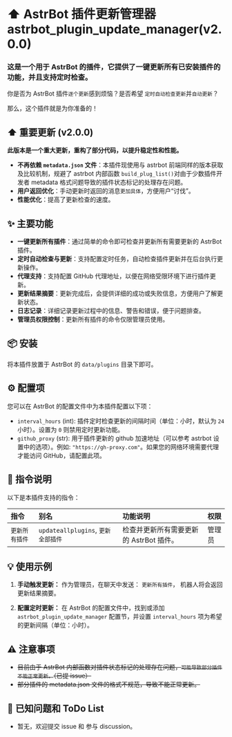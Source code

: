 # ⬆️ AstrBot 插件更新管理器 astrbot_plugin_update_manager(v2.0.0)

### 这是一个用于 AstrBot 的插件，它提供了一键更新所有已安装插件的功能，并且支持定时检查。

你是否为 AstrBot 插件`逐个更新`感到烦恼？是否希望 `定时自动检查更新`并`自动更新`？

那么，这个插件就是为你准备的！

## ⬆️ 重要更新 (v2.0.0)

**此版本是一个重大更新，重构了部分代码，以提升稳定性和性能。**

- **不再依赖 `metadata.json` 文件**：本插件现使用与 astrbot 前端同样的版本获取及比较机制，规避了 astrbot 内部函数 `build_plug_list()`对由于少数插件开发者 metadata 格式问题导致的插件状态标记的处理存在问题。
- **用户返回优化**：手动更新时返回的消息`更加具体`，方便用户“讨伐”。
- **性能优化**：提高了更新检查的速度。

## ✨ 主要功能

- **一键更新所有插件**：通过简单的命令即可检查并更新所有需要更新的 AstrBot 插件。
- **定时自动检查与更新**：支持配置定时任务，自动检查插件更新并在后台执行更新操作。
- **代理支持**：支持配置 GitHub 代理地址，以便在网络受限环境下进行插件更新。
- **更新结果摘要**：更新完成后，会提供详细的成功或失败信息，方便用户了解更新状态。
- **日志记录**：详细记录更新过程中的信息、警告和错误，便于问题排查。
- **管理员权限控制**：更新所有插件的命令仅限管理员使用。

## 📦 安装

将本插件放置于 AstrBot 的 `data/plugins` 目录下即可。

## ⚙️ 配置项

您可以在 AstrBot 的配置文件中为本插件配置以下项：

- `interval_hours` (int): 插件定时检查更新的间隔时间（单位：小时，默认为 `24` 小时）。设置为 `0` 则禁用定时更新功能。
- `github_proxy` (str): 用于插件更新的 github 加速地址（可以参考 astrbot 设置中的选项）。例如: `"https://gh-proxy.com"`。如果您的网络环境需要代理才能访问 GitHub，请配置此项。

## 🚀 指令说明

以下是本插件支持的指令：

| 指令           | 别名                               | 功能说明                                | 权限   |
| :------------- | :--------------------------------- | :-------------------------------------- | :----- |
| `更新所有插件` | `updateallplugins`, `更新全部插件` | 检查并更新所有需要更新的 AstrBot 插件。 | 管理员 |

## 💡 使用示例

1.  **手动触发更新：**
    作为管理员，在聊天中发送：
    `更新所有插件`，
    机器人将会返回更新结果摘要。

2.  **配置定时更新：**
    在 AstrBot 的配置文件中，找到或添加 `astrbot_plugin_update_manager` 配置节，并设置 `interval_hours` 项为希望的更新间隔（单位：小时）。

## ⚠️ 注意事项

- ~~目前由于 AstrBot 内部函数对插件状态标记的处理存在问题，`可能导致部分插件不能正常更新。`（已提 issue）~~
- ~~部分插件的 metadata.json 文件的格式不规范，导致不能正常更新。~~

## 🐞 已知问题和 ToDo List

- 暂无，欢迎提交 issue 和 参与 discussion。
